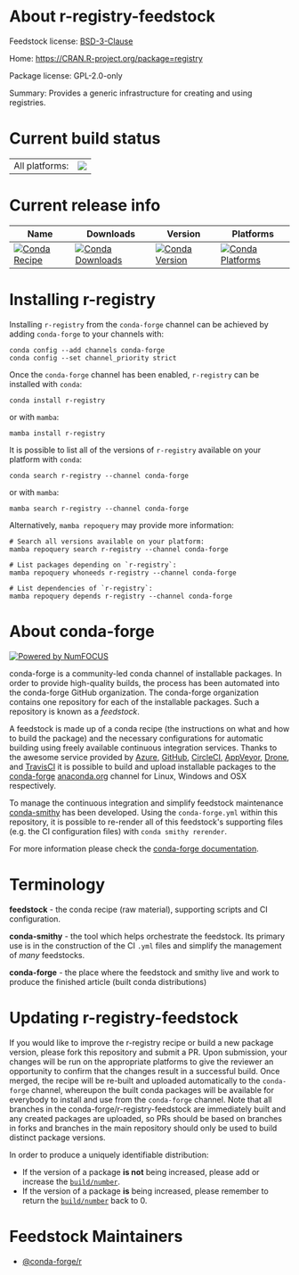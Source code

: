 About r-registry-feedstock
==========================

Feedstock license: [BSD-3-Clause](https://github.com/conda-forge/r-registry-feedstock/blob/main/LICENSE.txt)

Home: https://CRAN.R-project.org/package=registry

Package license: GPL-2.0-only

Summary: Provides a generic infrastructure for creating and using registries.

Current build status
====================


<table><tr><td>All platforms:</td>
    <td>
      <a href="https://dev.azure.com/conda-forge/feedstock-builds/_build/latest?definitionId=1527&branchName=main">
        <img src="https://dev.azure.com/conda-forge/feedstock-builds/_apis/build/status/r-registry-feedstock?branchName=main">
      </a>
    </td>
  </tr>
</table>

Current release info
====================

| Name | Downloads | Version | Platforms |
| --- | --- | --- | --- |
| [![Conda Recipe](https://img.shields.io/badge/recipe-r--registry-green.svg)](https://anaconda.org/conda-forge/r-registry) | [![Conda Downloads](https://img.shields.io/conda/dn/conda-forge/r-registry.svg)](https://anaconda.org/conda-forge/r-registry) | [![Conda Version](https://img.shields.io/conda/vn/conda-forge/r-registry.svg)](https://anaconda.org/conda-forge/r-registry) | [![Conda Platforms](https://img.shields.io/conda/pn/conda-forge/r-registry.svg)](https://anaconda.org/conda-forge/r-registry) |

Installing r-registry
=====================

Installing `r-registry` from the `conda-forge` channel can be achieved by adding `conda-forge` to your channels with:

```
conda config --add channels conda-forge
conda config --set channel_priority strict
```

Once the `conda-forge` channel has been enabled, `r-registry` can be installed with `conda`:

```
conda install r-registry
```

or with `mamba`:

```
mamba install r-registry
```

It is possible to list all of the versions of `r-registry` available on your platform with `conda`:

```
conda search r-registry --channel conda-forge
```

or with `mamba`:

```
mamba search r-registry --channel conda-forge
```

Alternatively, `mamba repoquery` may provide more information:

```
# Search all versions available on your platform:
mamba repoquery search r-registry --channel conda-forge

# List packages depending on `r-registry`:
mamba repoquery whoneeds r-registry --channel conda-forge

# List dependencies of `r-registry`:
mamba repoquery depends r-registry --channel conda-forge
```


About conda-forge
=================

[![Powered by
NumFOCUS](https://img.shields.io/badge/powered%20by-NumFOCUS-orange.svg?style=flat&colorA=E1523D&colorB=007D8A)](https://numfocus.org)

conda-forge is a community-led conda channel of installable packages.
In order to provide high-quality builds, the process has been automated into the
conda-forge GitHub organization. The conda-forge organization contains one repository
for each of the installable packages. Such a repository is known as a *feedstock*.

A feedstock is made up of a conda recipe (the instructions on what and how to build
the package) and the necessary configurations for automatic building using freely
available continuous integration services. Thanks to the awesome service provided by
[Azure](https://azure.microsoft.com/en-us/services/devops/), [GitHub](https://github.com/),
[CircleCI](https://circleci.com/), [AppVeyor](https://www.appveyor.com/),
[Drone](https://cloud.drone.io/welcome), and [TravisCI](https://travis-ci.com/)
it is possible to build and upload installable packages to the
[conda-forge](https://anaconda.org/conda-forge) [anaconda.org](https://anaconda.org/)
channel for Linux, Windows and OSX respectively.

To manage the continuous integration and simplify feedstock maintenance
[conda-smithy](https://github.com/conda-forge/conda-smithy) has been developed.
Using the ``conda-forge.yml`` within this repository, it is possible to re-render all of
this feedstock's supporting files (e.g. the CI configuration files) with ``conda smithy rerender``.

For more information please check the [conda-forge documentation](https://conda-forge.org/docs/).

Terminology
===========

**feedstock** - the conda recipe (raw material), supporting scripts and CI configuration.

**conda-smithy** - the tool which helps orchestrate the feedstock.
                   Its primary use is in the construction of the CI ``.yml`` files
                   and simplify the management of *many* feedstocks.

**conda-forge** - the place where the feedstock and smithy live and work to
                  produce the finished article (built conda distributions)


Updating r-registry-feedstock
=============================

If you would like to improve the r-registry recipe or build a new
package version, please fork this repository and submit a PR. Upon submission,
your changes will be run on the appropriate platforms to give the reviewer an
opportunity to confirm that the changes result in a successful build. Once
merged, the recipe will be re-built and uploaded automatically to the
`conda-forge` channel, whereupon the built conda packages will be available for
everybody to install and use from the `conda-forge` channel.
Note that all branches in the conda-forge/r-registry-feedstock are
immediately built and any created packages are uploaded, so PRs should be based
on branches in forks and branches in the main repository should only be used to
build distinct package versions.

In order to produce a uniquely identifiable distribution:
 * If the version of a package **is not** being increased, please add or increase
   the [``build/number``](https://docs.conda.io/projects/conda-build/en/latest/resources/define-metadata.html#build-number-and-string).
 * If the version of a package **is** being increased, please remember to return
   the [``build/number``](https://docs.conda.io/projects/conda-build/en/latest/resources/define-metadata.html#build-number-and-string)
   back to 0.

Feedstock Maintainers
=====================

* [@conda-forge/r](https://github.com/conda-forge/r/)

